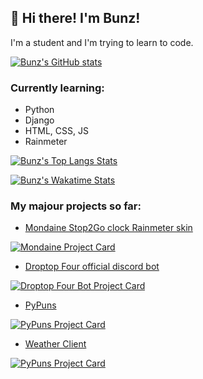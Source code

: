 ## 👋 Hi there! I'm Bunz!
I'm a student and I'm trying to learn to code.

[![Bunz's GitHub stats](https://github-readme-stats.vercel.app/api?username=66Bunz&include_all_commits=true&theme=radical)](https://github.com/66Bunz)

### Currently learning:
- Python
- Django
- HTML, CSS, JS
- Rainmeter

[![Bunz's Top Langs Stats](https://github-readme-stats.vercel.app/api/top-langs/?username=66Bunz&layout=compact&theme=radical)](https://github.com/66Bunz)

[![Bunz's Wakatime Stats](https://github-readme-stats.vercel.app/api/wakatime?username=@66Bunz&layout=compact&theme=radical)](https://github.com/66Bunz)

### My majour projects so far:
- [Mondaine Stop2Go clock Rainmeter skin](https://github.com/66Bunz/Mondaine-Stop2Go-Rainmeter)

[![Mondaine Project Card](https://github-readme-stats.vercel.app/api/pin/?username=66Bunz&repo=Mondaine-Stop2Go-Rainmeter&show_owner=true&theme=radical)](https://github.com/66Bunz/Mondaine-Stop2Go-Rainmeter)

- [Droptop Four official discord bot](https://github.com/66Bunz/Droptop-Four-Discord-Bot)

[![Droptop Four Bot Project Card](https://github-readme-stats.vercel.app/api/pin/?username=66Bunz&repo=Droptop-Four-Discord-Bot&show_owner=true&theme=radical)](https://github.com/66Bunz/Droptop-Four-Discord-Bot)

- [PyPuns](https://github.com/PyPuns/PyPuns)

[![PyPuns Project Card](https://github-readme-stats.vercel.app/api/pin/?username=PyPuns&repo=PyPuns&show_owner=true&theme=radical)](https://github.com/PyPuns/PyPuns)

- [Weather Client](https://github.com/66Bunz/Weather-Client)

[![PyPuns Project Card](https://github-readme-stats.vercel.app/api/pin/?username=66Bunz&repo=Weather-Client&show_owner=true&theme=radical)](https://github.com/66Bunz/Weather-Client)




